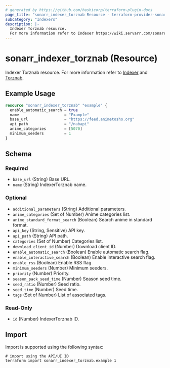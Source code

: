 ```yaml
---
# generated by https://github.com/hashicorp/terraform-plugin-docs
page_title: "sonarr_indexer_torznab Resource - terraform-provider-sonarr"
subcategory: "Indexers"
description: |-
  Indexer Torznab resource.
  For more information refer to Indexer https://wiki.servarr.com/sonarr/settings#indexers and Torznab https://wiki.servarr.com/sonarr/supported#torznab.
---
```


# sonarr_indexer_torznab (Resource)

<!-- subcategory:Indexers -->
Indexer Torznab resource.
For more information refer to [Indexer](https://wiki.servarr.com/sonarr/settings#indexers) and [Torznab](https://wiki.servarr.com/sonarr/supported#torznab).

## Example Usage

```terraform
resource "sonarr_indexer_torznab" "example" {
  enable_automatic_search = true
  name                    = "Example"
  base_url                = "https://feed.animetosho.org"
  api_path                = "/nabapi"
  anime_categories        = [5070]
  minimum_seeders         = 1
}
```

<!-- schema generated by tfplugindocs -->
## Schema

### Required

- `base_url` (String) Base URL.
- `name` (String) IndexerTorznab name.

### Optional

- `additional_parameters` (String) Additional parameters.
- `anime_categories` (Set of Number) Anime categories list.
- `anime_standard_format_search` (Boolean) Search anime in standard format.
- `api_key` (String, Sensitive) API key.
- `api_path` (String) API path.
- `categories` (Set of Number) Categories list.
- `download_client_id` (Number) Download client ID.
- `enable_automatic_search` (Boolean) Enable automatic search flag.
- `enable_interactive_search` (Boolean) Enable interactive search flag.
- `enable_rss` (Boolean) Enable RSS flag.
- `minimum_seeders` (Number) Minimum seeders.
- `priority` (Number) Priority.
- `season_pack_seed_time` (Number) Season seed time.
- `seed_ratio` (Number) Seed ratio.
- `seed_time` (Number) Seed time.
- `tags` (Set of Number) List of associated tags.

### Read-Only

- `id` (Number) IndexerTorznab ID.

## Import

Import is supported using the following syntax:

```shell
# import using the API/UI ID
terraform import sonarr_indexer_torznab.example 1
```
